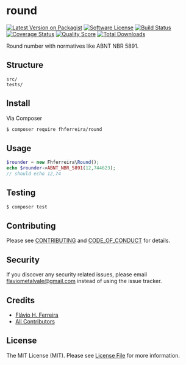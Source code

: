 # round

[![Latest Version on Packagist][ico-version]][link-packagist]
[![Software License][ico-license]](LICENSE.md)
[![Build Status][ico-travis]][link-travis]
[![Coverage Status][ico-scrutinizer]][link-scrutinizer]
[![Quality Score][ico-code-quality]][link-code-quality]
[![Total Downloads][ico-downloads]][link-downloads]

Round number with normatives like ABNT NBR 5891.

## Structure

```
src/
tests/
```


## Install

Via Composer

``` bash
$ composer require fhferreira/round
```

## Usage

``` php
$rounder = new Fhferreira\Round();
echo $rounder->ABNT_NBR_5891(12,744623);
// should echo 12,74
```

## Testing

``` bash
$ composer test
```

## Contributing

Please see [CONTRIBUTING](CONTRIBUTING.md) and [CODE_OF_CONDUCT](CODE_OF_CONDUCT.md) for details.

## Security

If you discover any security related issues, please email flaviometalvale@gmail.com instead of using the issue tracker.

## Credits

- [Flávio H. Ferreira][link-author]
- [All Contributors][link-contributors]

## License

The MIT License (MIT). Please see [License File](LICENSE.md) for more information.

[ico-version]: https://img.shields.io/packagist/v/fhferreira/round.svg?style=flat-square
[ico-license]: https://img.shields.io/badge/license-MIT-brightgreen.svg?style=flat-square
[ico-travis]: https://img.shields.io/travis/fhferreira/round/master.svg?style=flat-square
[ico-scrutinizer]: https://img.shields.io/scrutinizer/coverage/g/fhferreira/round.svg?style=flat-square
[ico-code-quality]: https://img.shields.io/scrutinizer/g/fhferreira/round.svg?style=flat-square
[ico-downloads]: https://img.shields.io/packagist/dt/fhferreira/round.svg?style=flat-square

[link-packagist]: https://packagist.org/packages/fhferreira/round
[link-travis]: https://travis-ci.org/fhferreira/round
[link-scrutinizer]: https://scrutinizer-ci.com/g/fhferreira/round/code-structure
[link-code-quality]: https://scrutinizer-ci.com/g/fhferreira/round
[link-downloads]: https://packagist.org/packages/fhferreira/round
[link-author]: https://github.com/fhferreira
[link-contributors]: ../../contributors
